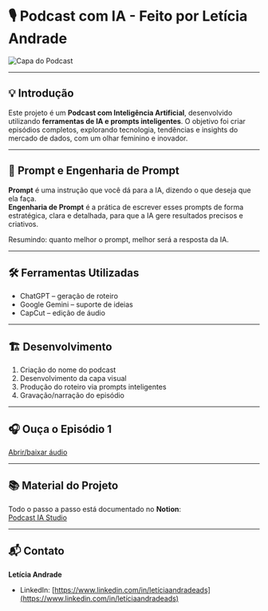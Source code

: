 # 🎙️ Podcast com IA - Feito por Letícia Andrade

![Capa do Podcast]()

---

## 💡 Introdução
Este projeto é um **Podcast com Inteligência Artificial**, desenvolvido utilizando **ferramentas de IA e prompts inteligentes**. O objetivo foi criar episódios completos, explorando tecnologia, tendências e insights do mercado de dados, com um olhar feminino e inovador.

---

## 🧠 Prompt e Engenharia de Prompt
**Prompt** é uma instrução que você dá para a IA, dizendo o que deseja que ela faça.  
**Engenharia de Prompt** é a prática de escrever esses prompts de forma estratégica, clara e detalhada, para que a IA gere resultados precisos e criativos.  

Resumindo: quanto melhor o prompt, melhor será a resposta da IA.

---

## 🛠️ Ferramentas Utilizadas
- ChatGPT – geração de roteiro  
- Google Gemini – suporte de ideias  
- CapCut – edição de áudio  

---

## 🏗️ Desenvolvimento
1. Criação do nome do podcast  
2. Desenvolvimento da capa visual  
3. Produção do roteiro via prompts inteligentes  
4. Gravação/narração do episódio  

---

## 🎧 Ouça o Episódio 1
[Abrir/baixar áudio](saida/episodio1.mp3)

---

## 📚 Material do Projeto
Todo o passo a passo está documentado no **Notion**:  
[Podcast IA Studio](https://www.notion.so/Podcast-IA-feito-pro-Leticia-Andrade-280346ea37d680c5a6ebdd0c2430f392)

---

## 📬 Contato
**Letícia Andrade**  
- LinkedIn: [https://www.linkedin.com/in/letíciaandradeads](https://www.linkedin.com/in/letíciaandradeads)



